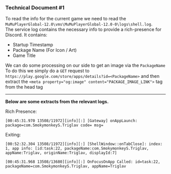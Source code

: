 ### Technical Document #1

To read the info for the current game we need to read the `MuMuPlayerGlobal-12.0\vms\MuMuPlayerGlobal-12.0-0\logs\shell.log`.<br>
The service log contains the necessary info to provide a rich-presence for Discord.
It contains:
- Startup Timestamp
- Package Name (For Icon / Art)
- Game Title

We can do some processing on our side to get an image via the `PackageName`<br>
To do this we simply do a `GET` request to `https://play.google.com/store/apps/details?id=<PackageName>` and then extract the `<meta property="og:image" content="PACKAGE_IMAGE_LINK">` tag from the head tag

---

**Below are some extracts from the relevant logs.**

Rich Presence:

```
[00:45:31.970 13508/11972][info][:] [Gateway] onAppLaunch: package=com.SmokymonkeyS.Triglav code= msg=
```

Exiting:

```
[00:52:32.304 13508/11972][info][:] [ShellWindow::onTabClose]: index: 1, app info: [id:task:22, packageName:com.SmokymonkeyS.Triglav, appName:Triglav, originName:Triglav, displayId:7]
```

```
[00:45:31.968 13508/13680][info][:] OnFocusOnApp Called: id=task:22, packageName=com.SmokymonkeyS.Triglav, appName=Triglav
```